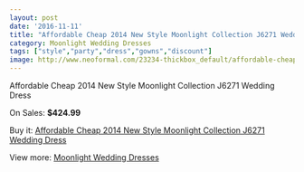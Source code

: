 ```yaml
---
layout: post
date: '2016-11-11'
title: "Affordable Cheap 2014 New Style Moonlight Collection J6271 Wedding Dress"
category: Moonlight Wedding Dresses
tags: ["style","party","dress","gowns","discount"]
image: http://www.neoformal.com/23234-thickbox_default/affordable-cheap-2014-new-style-moonlight-collection-j6271-wedding-dress.jpg
---
```

Affordable Cheap 2014 New Style Moonlight Collection J6271 Wedding Dress

On Sales: **$424.99**
<a href="https://www.neoformal.com/en/moonlight-wedding-dresses-2014/7785-affordable-cheap-2014-new-style-moonlight-collection-j6271-wedding-dress.html"><amp-img layout="responsive" width="600" height="600" src="//www.neoformal.com/23234-thickbox_default/affordable-cheap-2014-new-style-moonlight-collection-j6271-wedding-dress.jpg" alt="Affordable Cheap 2014 New Style Moonlight Collection J6271 Wedding Dress 0" /></a>
<a href="https://www.neoformal.com/en/moonlight-wedding-dresses-2014/7785-affordable-cheap-2014-new-style-moonlight-collection-j6271-wedding-dress.html"><amp-img layout="responsive" width="600" height="600" src="//www.neoformal.com/23235-thickbox_default/affordable-cheap-2014-new-style-moonlight-collection-j6271-wedding-dress.jpg" alt="Affordable Cheap 2014 New Style Moonlight Collection J6271 Wedding Dress 1" /></a>

Buy it: [Affordable Cheap 2014 New Style Moonlight Collection J6271 Wedding Dress](https://www.neoformal.com/en/moonlight-wedding-dresses-2014/7785-affordable-cheap-2014-new-style-moonlight-collection-j6271-wedding-dress.html "Affordable Cheap 2014 New Style Moonlight Collection J6271 Wedding Dress")

View more: [Moonlight Wedding Dresses](https://www.neoformal.com/en/128-moonlight-wedding-dresses-2014 "Moonlight Wedding Dresses")